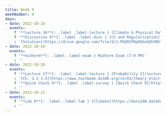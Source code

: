 ```yaml
---
title: Week 9
weekNumber: 9
days:
- date: 2022-10-18
  events:
    ? '**Lecture 16**{: .label .label-lecture } [Climate & Physical Data](lecture/lec16)'
    ? '**Discussion 8**{: .label .label-disc } [CV and Regularization](https://drive.google.com/file/d/12-Dq7NTdXA5wKf3HmzmX-RfRAluwmsM4/view?usp=sharing)' 
    : '[Solution](https://drive.google.com/file/d/1-P6GRCP0pD6keGUhVNXlqbb1XjSXVCHd/view?usp=sharing), [Recording](https://bcourses.berkeley.edu/courses/1518286/external_tools/78985)'
- date: 2022-10-19
  events:
    ? '**midterm**{: .label .label-exam } Midterm Exam (7-9 PM)'
    : ''
- date: 2022-10-20
  events:
    ? '**Lecture 17**{: .label .label-lecture } [Probability I](lecture/lec17)'
    : '[Ch. 3.2-3.5](https://www.textbook.ds100.org/ch/03/theory_election.html), [16.3](https://www.textbook.ds100.org/ch/16/prob_random_vars.html)'
    ? '**Quick Check 9**{: .label .label-survey } [Quick Check 9](https://www.gradescope.com/courses/422877/assignments/2364500) (due Oct 24)'
    : ''
- date: 2022-10-21
  events:
    ? '**Lab 9**{: .label .label-lab } [Climate](https://data100.datahub.berkeley.edu/hub/user-redirect/git-pull?repo=https%3A%2F%2Fgithub.com%2FDS-100%2Ffa22&branch=main&urlpath=lab%2Ftree%2Ffa22%2Flab%2Flab09%2Flab09.ipynb) (due Oct 25)'
    : ''
---
```

